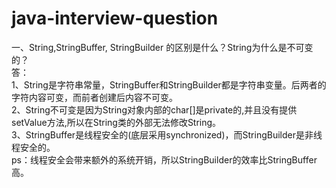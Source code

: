 # java-interview-question

一、String,StringBuffer, StringBuilder 的区别是什么？String为什么是不可变的？  
答：  
1、String是字符串常量，StringBuffer和StringBuilder都是字符串变量。后两者的字符内容可变，而前者创建后内容不可变。  
2、String不可变是因为String对象内部的char[]是private的,并且没有提供setValue方法,所以在String类的外部无法修改String。  
3、StringBuffer是线程安全的(底层采用synchronized)，而StringBuilder是非线程安全的。  
ps：线程安全会带来额外的系统开销，所以StringBuilder的效率比StringBuffer高。  

